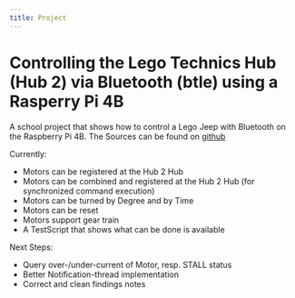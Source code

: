 ```yaml
---
title: Project
---
```

# Controlling the Lego Technics Hub (Hub 2) via Bluetooth (btle) using a Rasperry Pi 4B
A school project that shows how to control a Lego Jeep with Bluetooth on the Raspberry Pi 4B.
The Sources can be found on [github](https://github.com/DietrichChristopeit/project-cimino/)

Currently:
  - Motors can be registered at the Hub 2 Hub
  - Motors can be combined and registered at the Hub 2 Hub (for synchronized command execution)
  - Motors can be turned by Degree and by Time
  - Motors can be reset
  - Motors support gear train
  - A TestScript that shows what can be done is available
  
Next Steps:
  - Query over-/under-current of Motor, resp. STALL status
  - Better Notification-thread implementation
  - Correct and clean findings notes
